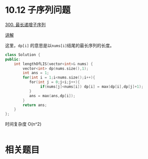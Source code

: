 # 10.12 子序列问题

[300. 最长递增子序列](https://leetcode.cn/problems/longest-increasing-subsequence/)

[讲解](https://programmercarl.com/0300.%E6%9C%80%E9%95%BF%E4%B8%8A%E5%8D%87%E5%AD%90%E5%BA%8F%E5%88%97.html#%E6%80%9D%E8%B7%AF)

这里，`dp[i]` 的意思是以`nums[i]`结尾的最长序列的长度。

```cpp
class Solution {
public:
    int lengthOfLIS(vector<int>& nums) {
        vector<int> dp(nums.size(),1);
        int ans = 1;
        for(int i = 1;i<nums.size();i++){
           for(int j = 0;j<i;j++){
                if(nums[j]<nums[i]) dp[i] = max(dp[i],dp[j]+1);
           }
           ans = max(ans,dp[i]);
        }
        return ans;
    }
};
```

时间复杂度 O(n^2)

```

```
# 相关题目

